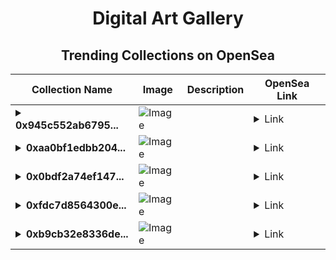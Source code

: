 <div align="center">

# Digital Art Gallery

## Trending Collections on OpenSea

| Collection Name                       | Image                                                                                     | Description                       | OpenSea Link                                                                                          |
|---------------------------------------|-------------------------------------------------------------------------------------------|-----------------------------------|--------------------------------------------------------------------------------------------------------|
| **<details><summary>0x945c552ab6795...</summary>0x945c552ab6795db7d091812d7f39a1227288b7f7</details>** | ![Image](https://i.seadn.io/s/raw/files/9c3662447197d56036ac115f7d55292d.gif?w=500&auto=format?w=200&auto=format) |  | <details><summary>Link</summary>[0x945c552ab6795db7d091812d7f39a1227288b7f7](https://opensea.io/collection/0x945c552ab6795db7d091812d7f39a1227288b7f7)</details> |
| **<details><summary>0xaa0bf1edbb204...</summary>0xaa0bf1edbb2042fba70679355cf22800763255d3</details>** | ![Image](https://i.seadn.io/s/raw/files/9c3662447197d56036ac115f7d55292d.gif?w=500&auto=format?w=200&auto=format) |  | <details><summary>Link</summary>[0xaa0bf1edbb2042fba70679355cf22800763255d3](https://opensea.io/collection/0xaa0bf1edbb2042fba70679355cf22800763255d3)</details> |
| **<details><summary>0x0bdf2a74ef147...</summary>0x0bdf2a74ef14769c291168bd80a42d8b1fa5ad9b</details>** | ![Image](https://i.seadn.io/s/raw/files/9c3662447197d56036ac115f7d55292d.gif?w=500&auto=format?w=200&auto=format) |  | <details><summary>Link</summary>[0x0bdf2a74ef14769c291168bd80a42d8b1fa5ad9b](https://opensea.io/collection/0x0bdf2a74ef14769c291168bd80a42d8b1fa5ad9b)</details> |
| **<details><summary>0xfdc7d8564300e...</summary>0xfdc7d8564300e84b48adccdb3584c31adc528383</details>** | ![Image](https://i.seadn.io/s/raw/files/9c3662447197d56036ac115f7d55292d.gif?w=500&auto=format?w=200&auto=format) |  | <details><summary>Link</summary>[0xfdc7d8564300e84b48adccdb3584c31adc528383](https://opensea.io/collection/0xfdc7d8564300e84b48adccdb3584c31adc528383)</details> |
| **<details><summary>0xb9cb32e8336de...</summary>0xb9cb32e8336def9725e9093b9699a356d5c556f2</details>** | ![Image](https://i.seadn.io/s/raw/files/9c3662447197d56036ac115f7d55292d.gif?w=500&auto=format?w=200&auto=format) |  | <details><summary>Link</summary>[0xb9cb32e8336def9725e9093b9699a356d5c556f2](https://opensea.io/collection/0xb9cb32e8336def9725e9093b9699a356d5c556f2)</details> |

</div>